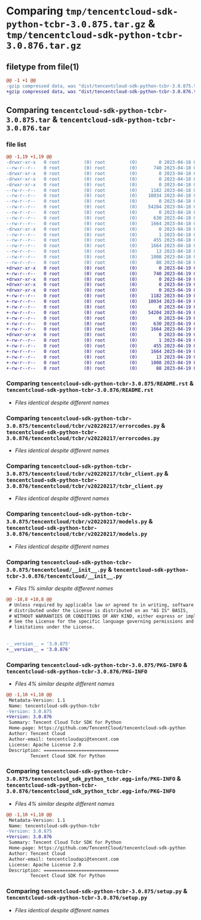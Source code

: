 # Comparing `tmp/tencentcloud-sdk-python-tcbr-3.0.875.tar.gz` & `tmp/tencentcloud-sdk-python-tcbr-3.0.876.tar.gz`

## filetype from file(1)

```diff
@@ -1 +1 @@
-gzip compressed data, was "dist/tencentcloud-sdk-python-tcbr-3.0.875.tar", last modified: Tue Apr 18 00:57:13 2023, max compression
+gzip compressed data, was "dist/tencentcloud-sdk-python-tcbr-3.0.876.tar", last modified: Wed Apr 19 00:38:32 2023, max compression
```

## Comparing `tencentcloud-sdk-python-tcbr-3.0.875.tar` & `tencentcloud-sdk-python-tcbr-3.0.876.tar`

### file list

```diff
@@ -1,19 +1,19 @@
-drwxr-xr-x   0 root         (0) root         (0)        0 2023-04-18 00:57:13.000000 tencentcloud-sdk-python-tcbr-3.0.875/
--rw-r--r--   0 root         (0) root         (0)      740 2023-04-18 00:57:13.000000 tencentcloud-sdk-python-tcbr-3.0.875/README.rst
-drwxr-xr-x   0 root         (0) root         (0)        0 2023-04-18 00:57:13.000000 tencentcloud-sdk-python-tcbr-3.0.875/tencentcloud/
-drwxr-xr-x   0 root         (0) root         (0)        0 2023-04-18 00:57:13.000000 tencentcloud-sdk-python-tcbr-3.0.875/tencentcloud/tcbr/
-drwxr-xr-x   0 root         (0) root         (0)        0 2023-04-18 00:57:13.000000 tencentcloud-sdk-python-tcbr-3.0.875/tencentcloud/tcbr/v20220217/
--rw-r--r--   0 root         (0) root         (0)     1182 2023-04-18 00:57:13.000000 tencentcloud-sdk-python-tcbr-3.0.875/tencentcloud/tcbr/v20220217/errorcodes.py
--rw-r--r--   0 root         (0) root         (0)    10034 2023-04-18 00:57:13.000000 tencentcloud-sdk-python-tcbr-3.0.875/tencentcloud/tcbr/v20220217/tcbr_client.py
--rw-r--r--   0 root         (0) root         (0)        0 2023-04-18 00:57:13.000000 tencentcloud-sdk-python-tcbr-3.0.875/tencentcloud/tcbr/v20220217/__init__.py
--rw-r--r--   0 root         (0) root         (0)    54204 2023-04-18 00:57:13.000000 tencentcloud-sdk-python-tcbr-3.0.875/tencentcloud/tcbr/v20220217/models.py
--rw-r--r--   0 root         (0) root         (0)        0 2023-04-18 00:57:13.000000 tencentcloud-sdk-python-tcbr-3.0.875/tencentcloud/tcbr/__init__.py
--rw-r--r--   0 root         (0) root         (0)      630 2023-04-18 00:57:13.000000 tencentcloud-sdk-python-tcbr-3.0.875/tencentcloud/__init__.py
--rw-r--r--   0 root         (0) root         (0)     1664 2023-04-18 00:57:13.000000 tencentcloud-sdk-python-tcbr-3.0.875/PKG-INFO
-drwxr-xr-x   0 root         (0) root         (0)        0 2023-04-18 00:57:13.000000 tencentcloud-sdk-python-tcbr-3.0.875/tencentcloud_sdk_python_tcbr.egg-info/
--rw-r--r--   0 root         (0) root         (0)        1 2023-04-18 00:57:13.000000 tencentcloud-sdk-python-tcbr-3.0.875/tencentcloud_sdk_python_tcbr.egg-info/dependency_links.txt
--rw-r--r--   0 root         (0) root         (0)      455 2023-04-18 00:57:13.000000 tencentcloud-sdk-python-tcbr-3.0.875/tencentcloud_sdk_python_tcbr.egg-info/SOURCES.txt
--rw-r--r--   0 root         (0) root         (0)     1664 2023-04-18 00:57:13.000000 tencentcloud-sdk-python-tcbr-3.0.875/tencentcloud_sdk_python_tcbr.egg-info/PKG-INFO
--rw-r--r--   0 root         (0) root         (0)       13 2023-04-18 00:57:13.000000 tencentcloud-sdk-python-tcbr-3.0.875/tencentcloud_sdk_python_tcbr.egg-info/top_level.txt
--rw-r--r--   0 root         (0) root         (0)     1008 2023-04-18 00:57:13.000000 tencentcloud-sdk-python-tcbr-3.0.875/setup.py
--rw-r--r--   0 root         (0) root         (0)       88 2023-04-18 00:57:13.000000 tencentcloud-sdk-python-tcbr-3.0.875/setup.cfg
+drwxr-xr-x   0 root         (0) root         (0)        0 2023-04-19 00:38:32.000000 tencentcloud-sdk-python-tcbr-3.0.876/
+-rw-r--r--   0 root         (0) root         (0)      740 2023-04-19 00:38:31.000000 tencentcloud-sdk-python-tcbr-3.0.876/README.rst
+drwxr-xr-x   0 root         (0) root         (0)        0 2023-04-19 00:38:32.000000 tencentcloud-sdk-python-tcbr-3.0.876/tencentcloud/
+drwxr-xr-x   0 root         (0) root         (0)        0 2023-04-19 00:38:32.000000 tencentcloud-sdk-python-tcbr-3.0.876/tencentcloud/tcbr/
+drwxr-xr-x   0 root         (0) root         (0)        0 2023-04-19 00:38:32.000000 tencentcloud-sdk-python-tcbr-3.0.876/tencentcloud/tcbr/v20220217/
+-rw-r--r--   0 root         (0) root         (0)     1182 2023-04-19 00:38:31.000000 tencentcloud-sdk-python-tcbr-3.0.876/tencentcloud/tcbr/v20220217/errorcodes.py
+-rw-r--r--   0 root         (0) root         (0)    10034 2023-04-19 00:38:31.000000 tencentcloud-sdk-python-tcbr-3.0.876/tencentcloud/tcbr/v20220217/tcbr_client.py
+-rw-r--r--   0 root         (0) root         (0)        0 2023-04-19 00:38:31.000000 tencentcloud-sdk-python-tcbr-3.0.876/tencentcloud/tcbr/v20220217/__init__.py
+-rw-r--r--   0 root         (0) root         (0)    54204 2023-04-19 00:38:31.000000 tencentcloud-sdk-python-tcbr-3.0.876/tencentcloud/tcbr/v20220217/models.py
+-rw-r--r--   0 root         (0) root         (0)        0 2023-04-19 00:38:31.000000 tencentcloud-sdk-python-tcbr-3.0.876/tencentcloud/tcbr/__init__.py
+-rw-r--r--   0 root         (0) root         (0)      630 2023-04-19 00:38:31.000000 tencentcloud-sdk-python-tcbr-3.0.876/tencentcloud/__init__.py
+-rw-r--r--   0 root         (0) root         (0)     1664 2023-04-19 00:38:32.000000 tencentcloud-sdk-python-tcbr-3.0.876/PKG-INFO
+drwxr-xr-x   0 root         (0) root         (0)        0 2023-04-19 00:38:32.000000 tencentcloud-sdk-python-tcbr-3.0.876/tencentcloud_sdk_python_tcbr.egg-info/
+-rw-r--r--   0 root         (0) root         (0)        1 2023-04-19 00:38:32.000000 tencentcloud-sdk-python-tcbr-3.0.876/tencentcloud_sdk_python_tcbr.egg-info/dependency_links.txt
+-rw-r--r--   0 root         (0) root         (0)      455 2023-04-19 00:38:32.000000 tencentcloud-sdk-python-tcbr-3.0.876/tencentcloud_sdk_python_tcbr.egg-info/SOURCES.txt
+-rw-r--r--   0 root         (0) root         (0)     1664 2023-04-19 00:38:32.000000 tencentcloud-sdk-python-tcbr-3.0.876/tencentcloud_sdk_python_tcbr.egg-info/PKG-INFO
+-rw-r--r--   0 root         (0) root         (0)       13 2023-04-19 00:38:32.000000 tencentcloud-sdk-python-tcbr-3.0.876/tencentcloud_sdk_python_tcbr.egg-info/top_level.txt
+-rw-r--r--   0 root         (0) root         (0)     1008 2023-04-19 00:38:31.000000 tencentcloud-sdk-python-tcbr-3.0.876/setup.py
+-rw-r--r--   0 root         (0) root         (0)       88 2023-04-19 00:38:32.000000 tencentcloud-sdk-python-tcbr-3.0.876/setup.cfg
```

### Comparing `tencentcloud-sdk-python-tcbr-3.0.875/README.rst` & `tencentcloud-sdk-python-tcbr-3.0.876/README.rst`

 * *Files identical despite different names*

### Comparing `tencentcloud-sdk-python-tcbr-3.0.875/tencentcloud/tcbr/v20220217/errorcodes.py` & `tencentcloud-sdk-python-tcbr-3.0.876/tencentcloud/tcbr/v20220217/errorcodes.py`

 * *Files identical despite different names*

### Comparing `tencentcloud-sdk-python-tcbr-3.0.875/tencentcloud/tcbr/v20220217/tcbr_client.py` & `tencentcloud-sdk-python-tcbr-3.0.876/tencentcloud/tcbr/v20220217/tcbr_client.py`

 * *Files identical despite different names*

### Comparing `tencentcloud-sdk-python-tcbr-3.0.875/tencentcloud/tcbr/v20220217/models.py` & `tencentcloud-sdk-python-tcbr-3.0.876/tencentcloud/tcbr/v20220217/models.py`

 * *Files identical despite different names*

### Comparing `tencentcloud-sdk-python-tcbr-3.0.875/tencentcloud/__init__.py` & `tencentcloud-sdk-python-tcbr-3.0.876/tencentcloud/__init__.py`

 * *Files 1% similar despite different names*

```diff
@@ -10,8 +10,8 @@
 # Unless required by applicable law or agreed to in writing, software
 # distributed under the License is distributed on an "AS IS" BASIS,
 # WITHOUT WARRANTIES OR CONDITIONS OF ANY KIND, either express or implied.
 # See the License for the specific language governing permissions and
 # limitations under the License.
 
 
-__version__ = '3.0.875'
+__version__ = '3.0.876'
```

### Comparing `tencentcloud-sdk-python-tcbr-3.0.875/PKG-INFO` & `tencentcloud-sdk-python-tcbr-3.0.876/PKG-INFO`

 * *Files 4% similar despite different names*

```diff
@@ -1,10 +1,10 @@
 Metadata-Version: 1.1
 Name: tencentcloud-sdk-python-tcbr
-Version: 3.0.875
+Version: 3.0.876
 Summary: Tencent Cloud Tcbr SDK for Python
 Home-page: https://github.com/TencentCloud/tencentcloud-sdk-python
 Author: Tencent Cloud
 Author-email: tencentcloudapi@tencent.com
 License: Apache License 2.0
 Description: ============================
         Tencent Cloud SDK for Python
```

### Comparing `tencentcloud-sdk-python-tcbr-3.0.875/tencentcloud_sdk_python_tcbr.egg-info/PKG-INFO` & `tencentcloud-sdk-python-tcbr-3.0.876/tencentcloud_sdk_python_tcbr.egg-info/PKG-INFO`

 * *Files 4% similar despite different names*

```diff
@@ -1,10 +1,10 @@
 Metadata-Version: 1.1
 Name: tencentcloud-sdk-python-tcbr
-Version: 3.0.875
+Version: 3.0.876
 Summary: Tencent Cloud Tcbr SDK for Python
 Home-page: https://github.com/TencentCloud/tencentcloud-sdk-python
 Author: Tencent Cloud
 Author-email: tencentcloudapi@tencent.com
 License: Apache License 2.0
 Description: ============================
         Tencent Cloud SDK for Python
```

### Comparing `tencentcloud-sdk-python-tcbr-3.0.875/setup.py` & `tencentcloud-sdk-python-tcbr-3.0.876/setup.py`

 * *Files identical despite different names*

